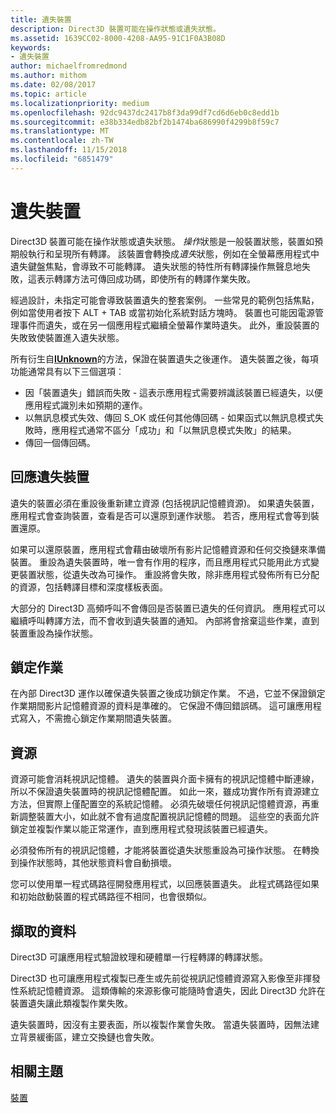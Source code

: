 ```yaml
---
title: 遺失裝置
description: Direct3D 裝置可能在操作狀態或遺失狀態。
ms.assetid: 1639CC02-8000-4208-AA95-91C1F0A3B08D
keywords:
- 遺失裝置
author: michaelfromredmond
ms.author: mithom
ms.date: 02/08/2017
ms.topic: article
ms.localizationpriority: medium
ms.openlocfilehash: 92dc9437dc2417b8f3da99df7cd6d6eb0c8edd1b
ms.sourcegitcommit: e38b334edb82bf2b1474ba686990f4299b8f59c7
ms.translationtype: MT
ms.contentlocale: zh-TW
ms.lasthandoff: 11/15/2018
ms.locfileid: "6851479"
---
```

# <a name="lost-devices"></a>遺失裝置


Direct3D 裝置可能在操作狀態或遺失狀態。 *操作*狀態是一般裝置狀態，裝置如預期般執行和呈現所有轉譯。 該裝置會轉換成*遺失*狀態，例如在全螢幕應用程式中遺失鍵盤焦點，會導致不可能轉譯。 遺失狀態的特性所有轉譯操作無聲息地失敗，這表示轉譯方法可傳回成功碼，即使所有的轉譯作業失敗。

經過設計，未指定可能會導致裝置遺失的整套案例。 一些常見的範例包括焦點，例如當使用者按下 ALT + TAB 或當初始化系統對話方塊時。 裝置也可能因電源管理事件而遺失，或在另一個應用程式繼續全螢幕作業時遺失。 此外，重設裝置的失敗致使裝置進入遺失狀態。

所有衍生自[**IUnknown**](https://msdn.microsoft.com/library/windows/desktop/ms680509)的方法，保證在裝置遺失之後運作。 遺失裝置之後，每項功能通常具有以下三個選項︰

-   因「裝置遺失」錯誤而失敗 - 這表示應用程式需要辨識該裝置已經遺失，以便應用程式識別未如預期的運作。
-   以無訊息模式失效、傳回 S\_OK 或任何其他傳回碼 - 如果函式以無訊息模式失敗時，應用程式通常不區分「成功」和「以無訊息模式失敗」的結果。
-   傳回一個傳回碼。

## <a name="span-idrespondingtoalostdevicespanspan-idrespondingtoalostdevicespanspan-idrespondingtoalostdevicespanresponding-to-a-lost-device"></a><span id="Responding_to_a_Lost_Device"></span><span id="responding_to_a_lost_device"></span><span id="RESPONDING_TO_A_LOST_DEVICE"></span>回應遺失裝置


遺失的裝置必須在重設後重新建立資源 (包括視訊記憶體資源)。 如果遺失裝置，應用程式會查詢裝置，查看是否可以還原到運作狀態。 若否，應用程式會等到裝置還原。

如果可以還原裝置，應用程式會藉由破壞所有影片記憶體資源和任何交換鏈來準備裝置。 重設為遺失裝置時，唯一會有作用的程序，而且應用程式只能用此方式變更裝置狀態，從遺失改為可操作。 重設將會失敗，除非應用程式發佈所有已分配的資源，包括轉譯目標和深度樣板表面。

大部分的 Direct3D 高頻呼叫不會傳回是否裝置已遺失的任何資訊。 應用程式可以繼續呼叫轉譯方法，而不會收到遺失裝置的通知。 內部將會捨棄這些作業，直到裝置重設為操作狀態。

## <a name="span-idlockingoperationsspanspan-idlockingoperationsspanspan-idlockingoperationsspanlocking-operations"></a><span id="Locking_Operations"></span><span id="locking_operations"></span><span id="LOCKING_OPERATIONS"></span>鎖定作業


在內部 Direct3D 運作以確保遺失裝置之後成功鎖定作業。 不過，它並不保證鎖定作業期間影片記憶體資源的資料是準確的。 它保證不傳回錯誤碼。 這可讓應用程式寫入，不需擔心鎖定作業期間遺失裝置。

## <a name="span-idresourcesspanspan-idresourcesspanspan-idresourcesspanresources"></a><span id="Resources"></span><span id="resources"></span><span id="RESOURCES"></span>資源


資源可能會消耗視訊記憶體。 遺失的裝置與介面卡擁有的視訊記憶體中斷連線，所以不保證遺失裝置時的視訊記憶體配置。 如此一來，雖成功實作所有資源建立方法，但實際上僅配置空的系統記憶體。 必須先破壞任何視訊記憶體資源，再重新調整裝置大小，如此就不會有過度配置視訊記憶體的問題。 這些空的表面允許鎖定並複製作業以能正常運作，直到應用程式發現該裝置已經遺失。

必須發佈所有的視訊記憶體，才能將裝置從遺失狀態重設為可操作狀態。 在轉換到操作狀態時，其他狀態資料會自動損壞。

您可以使用單一程式碼路徑開發應用程式，以回應裝置遺失。 此程式碼路徑如果和初始啟動裝置的程式碼路徑不相同，也會很類似。

## <a name="span-idretrieveddataspanspan-idretrieveddataspanspan-idretrieveddataspanretrieved-data"></a><span id="Retrieved_Data"></span><span id="retrieved_data"></span><span id="RETRIEVED_DATA"></span>擷取的資料


Direct3D 可讓應用程式驗證紋理和硬體單一行程轉譯的轉譯狀態。

Direct3D 也可讓應用程式複製已產生或先前從視訊記憶體資源寫入影像至非揮發性系統記憶體資源。 這類傳輸的來源影像可能隨時會遺失，因此 Direct3D 允許在裝置遺失讓此類複製作業失敗。

遺失裝置時，因沒有主要表面，所以複製作業會失敗。 當遺失裝置時，因無法建立背景緩衝區，建立交換鏈也會失敗。

## <a name="span-idrelated-topicsspanrelated-topics"></a><span id="related-topics"></span>相關主題


[裝置](devices.md)

 

 




